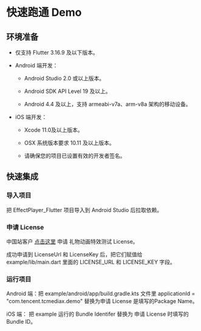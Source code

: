 # 快速跑通 Demo

## 环境准备

- 仅支持 Flutter 3.16.9 及以下版本。

- Android 端开发：

  - Android Studio 2.0 或以上版本。

  - Android SDK API Level 19 及以上。

  - Android 4.4 及以上，支持 armeabi-v7a、arm-v8a 架构的移动设备。

- iOS 端开发：

  - Xcode 11.0及以上版本。

  - OSX 系统版本要求 10.11 及以上版本。

  - 请确保您的项目已设置有效的开发者签名。

## 快速集成

### 导入项目

把 EffectPlayer_Flutter 项目导入到 Android Studio 后拉取依赖。

### 申请 License

中国站客户 [点击这里](https://cloud.tencent.com/document/product/616/116465) 申请 礼物动画特效测试 License。

成功申请到 LicenseUrl 和 LicenseKey 后，把它们赋值给 example/lib/main.dart 里面的 LICENSE_URL 和 LICENSE_KEY 字段。

### 运行项目

Android 端：把  example/android/app/build.gradle.kts 文件里 applicationId = "com.tencent.tcmediax.demo" 替换为申请 License 是填写的Package Name。

iOS 端： 把 example 运行的 Bundle Identifer 替换为 申请 License 时填写的 Bundle ID。
